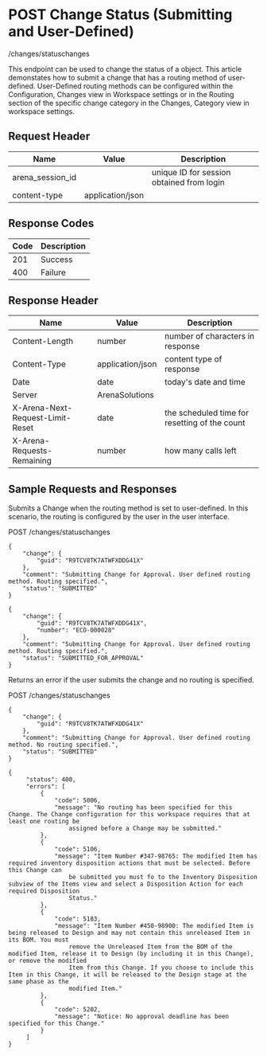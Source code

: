 # POST Change Status (Submitting and User-Defined)


/changes/statuschanges

This endpoint can be used  to change the status of a  object. This article demonstates how to submit a change that has a routing method of user\-defined. User\-Defined routing methods can be configured within the Configuration, Changes view in Workspace settings or in the Routing section of the specific change category in the Changes, Category view in workspace settings.

## Request Header

| Name | Value | Description |
|  --- |  --- |  --- | 
| arena_session_id |   | unique ID for session obtained from login |
| content\-type | application/json |   |

## Response Codes

| Code | Description |
|  --- |  --- | 
| 201 | Success |
| 400 | Failure |

## Response Header

| Name | Value | Description |
|  --- |  --- |  --- | 
| Content\-Length | number | number of characters in response |
| Content\-Type | application/json | content type of response |
| Date | date | today's date and time |
| Server | ArenaSolutions |   |
| X\-Arena\-Next\-Request\-Limit\-Reset  | date | the scheduled time for resetting of the count |
| X\-Arena\-Requests\-Remaining  | number | how many calls left |

## Sample Requests and Responses
Submits a Change when the routing method is set to user\-defined. In this scenario, the routing is configured by the user in the user interface.



POST /changes/statuschanges



```
{
    "change": {
        "guid": "R9TCV8TK7ATWFXDDG41X"
    },
    "comment": "Submitting Change for Approval. User defined routing method. Routing specified.",
    "status": "SUBMITTED"
}
```


```
{  
    "change": {
        "guid": "R9TCV8TK7ATWFXDDG41X",
        "number": "ECO-000028"
    },
    "comment": "Submitting Change for Approval. User defined routing method. Routing specified.",
    "status": "SUBMITTED_FOR_APPROVAL"
}
```
Returns an error if the user submits the change and no routing is specified.



POST /changes/statuschanges



```
{
    "change": {
        "guid": "R9TCV8TK7ATWFXDDG41X"
    },
    "comment": "Submitting Change for Approval. User defined routing method. No routing specified.",
    "status": "SUBMITTED"
}
```


```
{
     "status": 400,
     "errors": [
         {
             "code": 5006,
             "message": "No routing has been specified for this Change. The Change configuration for this workspace requires that at least one routing be 
                 assigned before a Change may be submitted."
         },
         {
             "code": 5106,
             "message": "Item Number #347-98765: The modified Item has required inventory disposition actions that must be selected. Before this Change can 
                 be submitted you must fo to the Inventory Disposition subview of the Items view and select a Disposition Action for each required Disposition 
                 Status."
         },
         {
             "code": 5183,
             "message": "Item Number #450-98900: The modified Item is being released to Design and may not contain this unreleased Item in its BOM. You must 
                 remove the Unreleased Item from the BOM of the modified Item, release it to Design (by including it in this Change), or remove the modified
                 Item from this Change. If you choose to include this Item in this Change, it will be released to the Design stage at the same phase as the 
                 modified Item."
         },
         {
             "code": 5202,
             "message": "Notice: No approval deadline has been specified for this Change."
         }
     ] 
}
```
